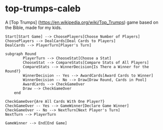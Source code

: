 # top-trumps-caleb

A [Top Trumps] (https://en.wikipedia.org/wiki/Top_Trumps) game based on the Bible, made for my kids.

    Start[Start Game] --> ChoosePlayers[Choose Number of Players]
    ChoosePlayers --> DealCards[Deal Cards to Players]
    DealCards --> PlayerTurn[Player's Turn]    
    
    subgraph Round
            PlayerTurn --> ChooseStat[Choose a Stat]
            ChooseStat --> CompareStats[Compare Stats of All Players]
            CompareStats --> WinnerDecision{Is There a Winner for the Round?}
            WinnerDecision -- Yes --> AwardCards[Award Cards to Winner]
            WinnerDecision -- No --> Draw[Draw Round, Cards in Pool]
            AwardCards --> CheckGameOver
            Draw --> CheckGameOver
        end
        
    CheckGameOver{Are All Cards With One Player?}
    CheckGameOver -- Yes --> GameWinner[Declare Game Winner]
    CheckGameOver -- No --> NextTurn[Next Player's Turn]
    NextTurn --> PlayerTurn
    
    GameWinner --> End[End Game]
